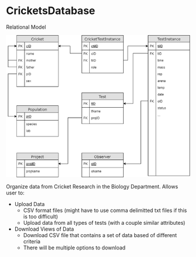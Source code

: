 # CricketsDatabase

Relational Model

![Alt text](/RelationalModel.png?raw=true "Optional Title")



Organize data from Cricket Research in the Biology Department.
Allows user to:
- Upload Data
  - CSV format files (might have to use comma delimitted txt files if this is too difficult)
  - Upload data from all types of tests (with a couple similar attributes)
- Download Views of Data
  - Download CSV file that contains a set of data based of different criteria
  - There will be multiple options to download
